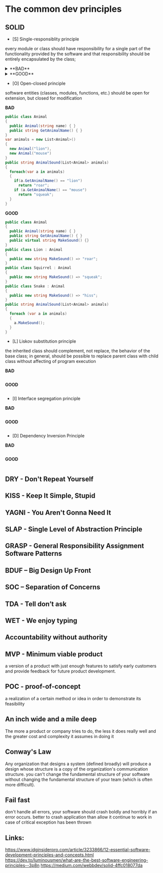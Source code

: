 # The common dev principles

## SOLID
- [S] Single-responsiblity principle

every module or class should have responsibility for a single part of the functionality provided by the software and that responsibility should be entirely encapsulated by the class;

<details>
<summary>**BAD**</summary>
<p>		

```csharp 
public class Animal
{
  public Animal() { }
  public string GetAnimalName() { }
  public SaveAnimal(Animal a) {}
}
```

</p>
</details>
<details>
<summary>**GOOD**</summary>
<p>
	
```csharp 
public class Animal
{
  public Animal() { }
  public string GetAnimalName() { }
}
public class AnimalRepository
{
  public Animal GetAnimal(string name) { }
  public Animal SaveAnimal(Animal a) { }
}
```

</p>
</details>

- [O] Open-closed principle

software entities (classes, modules, functions, etc.) should be open for extension, but closed for modification

**BAD**
```csharp 
public class Animal
{
  public Animal(string name) { }
  public string GetAnimalName() { }
}
var animals = new List<Animal>() 
{
  new Animal("lion"),
  new Animal("mouse")
}
public string AnimalSound(List<Animal> animals)
{
  foreach(var a in animals)		
  {
    if(a.GetAnimalName() == "lion")
      return "roar";
    if (a.GetAnimalName() == "mouse")
      return "squeak";
  }
}
```

**GOOD**
```csharp 
public class Animal
{
  public Animal(string name) { }
  public string GetAnimalName() { }
  public virtual string MakeSound() {}
}
public class Lion : Animal
{
  public new string MakeSound() => "roar";
}
public class Squirrel : Animal
{
  public new string MakeSound() => "squeak";
}
public class Snake : Animal
{
  public new string MakeSound() => "hiss";
}
public string AnimalSound(List<Animal> animals)
{
  foreach (var a in animals)
  {
    a.MakeSound();
  }
}
```

- [L] Liskov substitution principle

the inherited class should complement, not replace, the behavior of the base class;
in general, should be possible to replace parent class with child class without affecting of program execution

**BAD**
```csharp
```

**GOOD**
```csharp
```

- [I] Interface segregation principle

**BAD**
```csharp
```

**GOOD**
```csharp
```

- [D] Dependency Inversion Principle

**BAD**
```csharp
```

**GOOD**
```csharp
```

## DRY - Don't Repeat Yourself

## KISS - Keep It Simple, Stupid

## YAGNI - You Aren't Gonna Need It 

## SLAP - Single Level of Abstraction Principle

## GRASP - General Responsibility Assignment Software Patterns

## BDUF – Big Design Up Front

## SOC – Separation of Concerns

## TDA - Tell don’t ask

## WET - We enjoy typing

## Accountability without authority

## MVP - Minimum viable product
a version of a product with just enough features to satisfy early customers and provide feedback for future product development.

## POC - proof-of-concept
a realization of a certain method or idea in order to demonstrate its feasibility

## An inch wide and a mile deep
The more a product or company tries to do, the less it does really well and the greater cost and complexity it assumes in doing it

## Conway's Law
Any organization that designs a system (defined broadly) will produce a design whose structure is a copy of the organization's communication structure.
you can't change the fundamental structure of your software without changing the fundamental structure of your team (which is often more difficult).

## Fail fast
don't handle all errors, your software should crash boldly and horribly if an error occurs.
better to crash application than allow it continue to work in case of critical exception has been thrown




## Links: 
https://www.idginsiderpro.com/article/3233866/12-essential-software-development-principles-and-concepts.html
https://dev.to/luminousmen/what-are-the-best-software-engineering-principles--3p8n
https://medium.com/webbdev/solid-4ffc018077da
